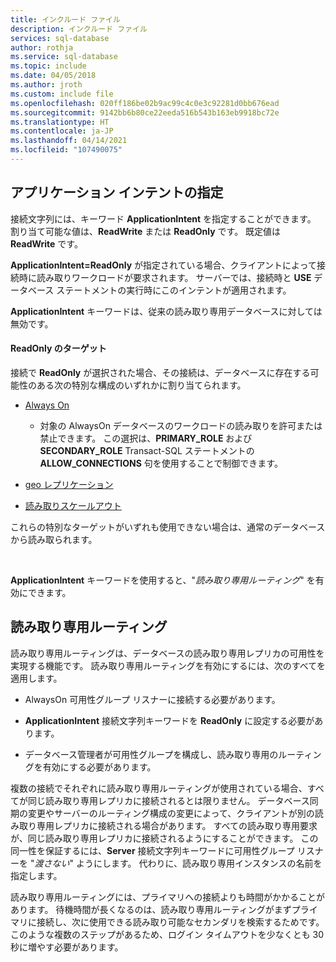 ```yaml
---
title: インクルード ファイル
description: インクルード ファイル
services: sql-database
author: rothja
ms.service: sql-database
ms.topic: include
ms.date: 04/05/2018
ms.author: jroth
ms.custom: include file
ms.openlocfilehash: 020ff186be02b9ac99c4c0e3c92281d0bb676ead
ms.sourcegitcommit: 9142bb6b80ce22eeda516b543b163eb9918bc72e
ms.translationtype: HT
ms.contentlocale: ja-JP
ms.lasthandoff: 04/14/2021
ms.locfileid: "107490075"
---
```

## <a name="specifying-application-intent"></a>アプリケーション インテントの指定

接続文字列には、キーワード **ApplicationIntent** を指定することができます。 割り当て可能な値は、**ReadWrite** または **ReadOnly** です。 既定値は **ReadWrite** です。

**ApplicationIntent=ReadOnly** が指定されている場合、クライアントによって接続時に読み取りワークロードが要求されます。 サーバーでは、接続時と **USE** データベース ステートメントの実行時にこのインテントが適用されます。

**ApplicationIntent** キーワードは、従来の読み取り専用データベースに対しては無効です。  


#### <a name="targets-of-readonly"></a>ReadOnly のターゲット

接続で **ReadOnly** が選択された場合、その接続は、データベースに存在する可能性のある次の特別な構成のいずれかに割り当てられます。

- [Always On](~/database-engine/availability-groups/windows/overview-of-always-on-availability-groups-sql-server.md)
    - 対象の AlwaysOn データベースのワークロードの読み取りを許可または禁止できます。 この選択は、**PRIMARY_ROLE** および **SECONDARY_ROLE** Transact-SQL ステートメントの **ALLOW_CONNECTIONS** 句を使用することで制御できます。

- [geo レプリケーション](/azure/sql-database/sql-database-geo-replication-overview)

- [読み取りスケールアウト](/azure/sql-database/sql-database-read-scale-out)

これらの特別なターゲットがいずれも使用できない場合は、通常のデータベースから読み取られます。

&nbsp;

**ApplicationIntent** キーワードを使用すると、"*読み取り専用ルーティング*" を有効にできます。


## <a name="read-only-routing"></a>読み取り専用ルーティング

読み取り専用ルーティングは、データベースの読み取り専用レプリカの可用性を実現する機能です。 読み取り専用ルーティングを有効にするには、次のすべてを適用します。

- AlwaysOn 可用性グループ リスナーに接続する必要があります。

- **ApplicationIntent** 接続文字列キーワードを **ReadOnly** に設定する必要があります。

- データベース管理者が可用性グループを構成し、読み取り専用のルーティングを有効にする必要があります。

複数の接続でそれぞれに読み取り専用ルーティングが使用されている場合、すべてが同じ読み取り専用レプリカに接続されるとは限りません。 データベース同期の変更やサーバーのルーティング構成の変更によって、クライアントが別の読み取り専用レプリカに接続される場合があります。 すべての読み取り専用要求が、同じ読み取り専用レプリカに接続されるようにすることができます。 この同一性を保証するには、**Server** 接続文字列キーワードに可用性グループ リスナーを "*渡さない*" ようにします。 代わりに、読み取り専用インスタンスの名前を指定します。

読み取り専用ルーティングには、プライマリへの接続よりも時間がかかることがあります。 待機時間が長くなるのは、読み取り専用ルーティングがまずプライマリに接続し、次に使用できる読み取り可能なセカンダリを検索するためです。 このような複数のステップがあるため、ログイン タイムアウトを少なくとも 30 秒に増やす必要があります。
